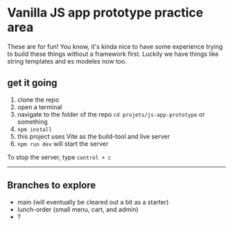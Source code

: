 # Vanilla JS app prototype practice area

These are for fun! You know, it's kinda nice to have some experience trying to build these things without a framework first. Luckily we have things like string templates and es modeles now too.

## get it going

1. clone the repo
2. open a terminal
3. navigate to the folder of the repo `cd projets/js-app-prototype` or something
4. `npm install`
5. this project uses Vite as the build-tool and live server
6. `npm run dev` will start the server

To stop the server, type `control + c`

---

## Branches to explore

-  main (will eventually be cleared out a bit as a starter)
-  lunch-order (small menu, cart, and admin)
-  ?
